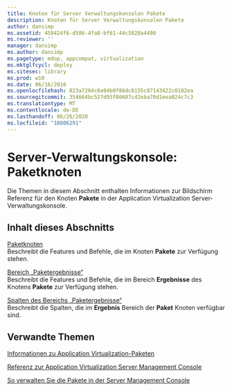 ```yaml
---
title: Knoten für Server Verwaltungskonsolen Pakete
description: Knoten für Server Verwaltungskonsolen Pakete
author: dansimp
ms.assetid: 458424f6-d586-4fa8-bf61-44c5028a4490
ms.reviewer: ''
manager: dansimp
ms.author: dansimp
ms.pagetype: mdop, appcompat, virtualization
ms.mktglfcycl: deploy
ms.sitesec: library
ms.prod: w10
ms.date: 06/16/2016
ms.openlocfilehash: 823a7204c6e04b0f86dc8155c87143422c0182ea
ms.sourcegitcommit: 354664bc527d93f80687cd2eba70d1eea024c7c3
ms.translationtype: MT
ms.contentlocale: de-DE
ms.lasthandoff: 06/26/2020
ms.locfileid: "10806291"
---
```

# Server-Verwaltungskonsole: Paketknoten


Die Themen in diesem Abschnitt enthalten Informationen zur Bildschirm Referenz für den Knoten **Pakete** in der Application Virtualization Server-Verwaltungskonsole.

## Inhalt dieses Abschnitts


<a href="" id="packages-node"></a>[Paketknoten](packages-node.md)  
Beschreibt die Features und Befehle, die im Knoten **Pakete** zur Verfügung stehen.

<a href="" id="package-results-pane"></a>[Bereich „Paketergebnisse“](package-results-pane.md)  
Beschreibt die Features und Befehle, die im Bereich **Ergebnisse** des Knotens **Pakete** zur Verfügung stehen.

<a href="" id="package-results-pane-columns"></a>[Spalten des Bereichs „Paketergebnisse“](package-results-pane-columns.md)  
Beschreibt die Spalten, die im **Ergebnis** Bereich der **Paket** Knoten verfügbar sind.

## Verwandte Themen


[Informationen zu Application Virtualization-Paketen](about-application-virtualization-packages.md)

[Referenz zur Application Virtualization Server Management Console](application-virtualization-server-management-console-reference.md)

[So verwalten Sie die Pakete in der Server Management Console](how-to-manage-packages-in-the-server-management-console.md)

 

 





